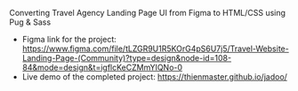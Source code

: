 Converting Travel Agency Landing Page UI from Figma to HTML/CSS using Pug & Sass

- Figma link for the project: https://www.figma.com/file/tLZGR9U1R5KOrG4pS6U7j5/Travel-Website-Landing-Page-(Community)?type=design&node-id=108-84&mode=design&t=igflcKeCZMmYIQNo-0
- Live demo of the completed project: https://thienmaster.github.io/jadoo/
